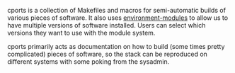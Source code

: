 cports is a collection of Makefiles and macros for semi-automatic
builds of various pieces of software. It also uses
[environment-modules](http://sourceforge.net/projects/modules/) to allow
us to have multiple versions of software installed. Users can select
which versions they want to use with the module system.

cports primarily acts as documentation on how to build (some times
pretty complicated) pieces of software, so the stack can be reproduced
on different systems with some poking from the sysadmin.
